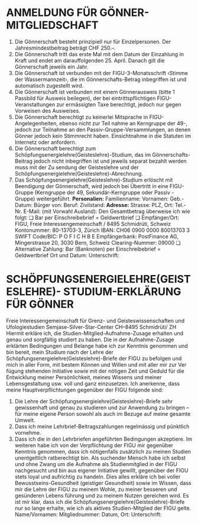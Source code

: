 # ANMELDUNG FÜR GÖNNER-MITGLIEDSCHAFT
1) Die Gönnerschaft besteht prinzipiell nur für Einzelpersonen. Der Jahresmindestbeitrag beträgt CHF 250.–.
2) Die Gönnerschaft tritt das erste Mal mit dem Datum der Einzahlung in Kraft und endet am darauffolgenden 25. April. Danach gilt die Gönnerschaft jeweils ein Jahr.
3) Die Gönnerschaft ist verbunden mit der FIGU-3-Monatsschrift ‹Stimme der Wassermannzeit›, die im Gönnerschafts-Betrag inbegriffen ist und automatisch zugestellt wird.
4) Die Gönnerschaft ist verbunden mit einem Gönnerausweis (bitte 1 Passbild für Ausweis beilegen), der bei eintrittspflichtigen FIGU-Veranstaltungen zur ermässigten Taxe berechtigt, jedoch nur gegen Vorweisen des Ausweises.
5) Die Gönnerschaft berechtigt zu keinerlei Mitsprache in FIGU-Angelegenheiten, ebenso nicht zur Teil nahme an Kerngruppe der 49-, jedoch zur Teilnahme an den Passiv-Gruppe-Versammlungen, an denen Gönner jedoch kein Stimmrecht haben. Einsichtnahme in die Statuten im Internetz oder anfordern.
6) Die Gönnerschaft berechtigt zum Schöpfungsenergielehre(Geisteslehre)-Studium, das im Gönnerschafts-Beitrag jedoch nicht inbegriffen ist und jeweils separat bezahlt werden muss mit der Zu sendung der Geisteslehre und der Schöpfungsenergielehre(Geisteslehre)-Abrechnung.
7) Das Schöpfungsenergielehre(Geisteslehre)-Studium erlöscht mit Beendigung der Gönnerschaft, wird jedoch bei Übertritt in eine FIGU-Gruppe (Kerngruppe der 49, Sekundär-Kerngruppe oder Passiv -Gruppe) weitergeführt.
**Personalien:**
Familienname:                           Vornamen: Geb.-Datum:                            Bürger von: Beruf:                                 Zivilstand:
**Adresse:**
Strasse:                                PLZ, Ort: Tel.-Nr.                                 E-Mail: (mit Vorwahl Ausland): Den Gesamtbetrag überweise ich wie folgt: ❏ Bar per Einschreibebrief = Geldwertbrief ❏ Empfänger/Ort:    FIGU, Freie Interessengemeinschaft / 8495 Schmidrüti, Schweiz Kontonummer:     80-13703-3, Zürich IBAN:            CH06 0900 0000 80013703 3 SWIFT Code/BIC:   P O F I C H B E Empfängerbank:    PostFinance AG, Mingerstrasse 20, 3030 Bern, Schweiz Clearing-Nummer:  09000 ❏   Alternative Zahlung: Bar (Banknoten) per Einschreibebrief = Geldwertbrief Ort und Datum:                            Unterschrift:
# SCHÖPFUNGSENERGIELEHRE(GEISTESLEHRE)- STUDIUM-ERKLÄRUNG FÜR GÖNNER
Freie Interessengemeinschaft für Grenz- und Geisteswissenschaften und Ufologiestudien Semjase-Silver-Star-Center CH–8495 Schmidrüti/ ZH Hiermit erkläre ich, die Studien-Mitglied-Aufnahme-Zusage erhalten und genau und sorgfältig studiert zu haben. Die in der Aufnahme-Zusage erklärten Bedingungen und Belange habe ich zur Kenntnis genommen und bin bereit, mein Studium nach der Lehre der Schöpfungsenergielehre(Geisteslehre)-Briefe der FIGU zu befolgen und mich in aller Form, mit bestem Können und Willen und mit aller mir zur Ver fügung stehenden Initiative sowie mit der nötigen Zeit und Geduld für die Entwicklung meiner Persönlichkeit, meines Wissens und meiner Lebensgestaltung usw. voll und ganz einzusetzen. Ich anerkenne, dass meine Hauptverpflichtungen gegenüber der FIGU folgende sind:
1. Die Lehre der Schöpfungsenergielehre(Geisteslehre)-Briefe sehr gewissenhaft und genau zu studieren und zur Anwendung zu bringen – für meine eigene Person sowohl als auch im Bezuge auf meine gesamte Umwelt.
2. Dass ich meine Lehrbrief-Beitragszahlungen regelmässig und pünktlich vornehme.
3. Dass ich die in den Lehrbriefen angeführten Bedingungen akzeptiere. Im weiteren habe ich von der Verpflichtung der FIGU mir gegenüber Kenntnis genommen, dass ich nötigenfalls zusätzlich zu meinen Studien unentgeltlich ratberechtigt bin. Als suchender Mensch habe ich selbst und ohne Zwang um die Aufnahme als Studienmitglied in der FIGU nachgesucht und bin aus eigener Initiative gewillt, gegenüber der FIGU stets loyal und aufrichtig zu handeln. Dies alles erkläre ich bei voller Bewusstseins-Gesundheit (geistiger Gesundheit) sowie im Wissen, dass mir die Lehre der FIGU zu meinem Wohle, zu meiner besseren und gesünderen Lebens führung und zu meinem Nutzen gereichen wird. Es ist mir klar, dass ich die Schöpfungsenergielehre(Geisteslehre)-Briefe nur so lange erhalte, wie ich als aktives Studien-Mitglied der FIGU gelte. Name/Vornamen:                                             Mitgliednummer: Datum, Ort: Unterschrift: